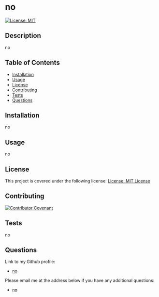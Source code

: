 # no
[![License: MIT](https://img.shields.io/badge/License-MIT-yellow.svg)](https://opensource.org/licenses/MIT)

## Description

no


## Table of Contents

- [Installation](#installation)
- [Usage](#usage)
- [License](#license)
- [Contributing](#contributing)
- [Tests](#tests)
- [Questions](#questions)


## Installation

no


## Usage

no


## License

This project is covered under the following license: [License: MIT License](https://opensource.org/licenses/MIT)


## Contributing

[![Contributor Covenant](https://img.shields.io/badge/Contributor%20Covenant-2.1-4baaaa.svg)](https://www.contributor-covenant.org/version/2/1/code_of_conduct/)


## Tests

no


## Questions

Link to my Github profile:
- [no](https://github.com/no)

Please email me at the address below if you have any additional questions:
- [no](mailto:no)

